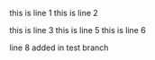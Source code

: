 this is line 1
this is line 2

this is line 3
this is line 5
this is line 6

line 8 added in test branch